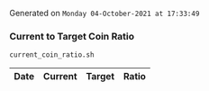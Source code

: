 Generated on `Monday 04-October-2021 at 17:33:49`

### Current to Target Coin Ratio
`current_coin_ratio.sh`

Date|Current|Target|Ratio
---|---|---|---

